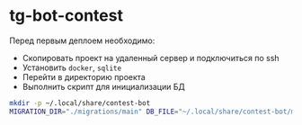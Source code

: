 # tg-bot-contest

Перед первым деплоем необходимо:

- Скопировать проект на удаленный сервер и подключиться по ssh
- Установить `docker`, `sqlite`
- Перейти в директорию проекта
- Выполнить скрипт для инициализации БД

```sh
mkdir -p ~/.local/share/contest-bot
MIGRATION_DIR="./migrations/main" DB_FILE="~/.local/share/contest-bot/main.db" ./scripts/init-scheme.sh
```
